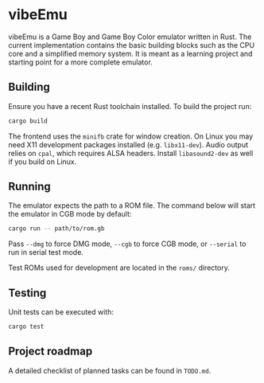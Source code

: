 # vibeEmu

vibeEmu is a Game Boy and Game Boy Color emulator written in Rust. The current implementation contains the basic building blocks such as the CPU core and a simplified memory system. It is meant as a learning project and starting point for a more complete emulator.

## Building

Ensure you have a recent Rust toolchain installed. To build the project run:

```bash
cargo build
```

The frontend uses the `minifb` crate for window creation. On Linux you may need
X11 development packages installed (e.g. `libx11-dev`). Audio output relies on
`cpal`, which requires ALSA headers. Install `libasound2-dev` as well if you
build on Linux.

## Running

The emulator expects the path to a ROM file. The command below will start the emulator in CGB mode by default:

```bash
cargo run -- path/to/rom.gb
```

Pass `--dmg` to force DMG mode, `--cgb` to force CGB mode, or `--serial` to run in serial test mode.

Test ROMs used for development are located in the `roms/` directory.

## Testing

Unit tests can be executed with:

```bash
cargo test
```

## Project roadmap

A detailed checklist of planned tasks can be found in `TODO.md`.

